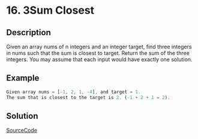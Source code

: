 # 16. 3Sum Closest

## Description

Given an array nums of n integers and an integer target, find three integers in nums such that the sum is closest to target. Return the sum of the three integers. You may assume that each input would have exactly one solution.

## Example

```javascript
Given array nums = [-1, 2, 1, -4], and target = 1.
The sum that is closest to the target is 2. (-1 + 2 + 1 = 2).
```

## Solution

[SourceCode](./solution.js)